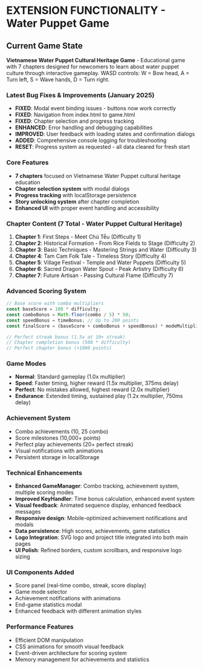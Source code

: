 # EXTENSION FUNCTIONALITY - Water Puppet Game

## Current Game State
**Vietnamese Water Puppet Cultural Heritage Game** - Educational game with 7 chapters designed for newcomers to learn about water puppet culture through interactive gameplay. WASD controls: W = Bow head, A = Turn left, S = Wave hands, D = Turn right.

### Latest Bug Fixes & Improvements (January 2025)
- **FIXED**: Modal event binding issues - buttons now work correctly
- **FIXED**: Navigation from index.html to game.html
- **FIXED**: Chapter selection and progress tracking
- **ENHANCED**: Error handling and debugging capabilities
- **IMPROVED**: User feedback with loading states and confirmation dialogs
- **ADDED**: Comprehensive console logging for troubleshooting
- **RESET**: Progress system as requested - all data cleared for fresh start

### Core Features
- **7 chapters** focused on Vietnamese Water Puppet cultural heritage education
- **Chapter selection system** with modal dialogs
- **Progress tracking** with localStorage persistence
- **Story unlocking system** after chapter completion
- **Enhanced UI** with proper event handling and accessibility

### Chapter Content (7 Total - Water Puppet Cultural Heritage)
1. **Chapter 1**: First Steps - Meet Chú Tễu (Difficulty 1)
2. **Chapter 2**: Historical Formation - From Rice Fields to Stage (Difficulty 2)  
3. **Chapter 3**: Basic Techniques - Mastering Strings and Water (Difficulty 3)
4. **Chapter 4**: Tam Cam Folk Tale - Timeless Story (Difficulty 4)
5. **Chapter 5**: Village Festival - Temple and Water Puppets (Difficulty 5)
6. **Chapter 6**: Sacred Dragon Water Spout - Peak Artistry (Difficulty 6)
7. **Chapter 7**: Future Artisan - Passing Cultural Flame (Difficulty 7)

### Advanced Scoring System
```javascript
// Base score with combo multipliers
const baseScore = 100 * difficulty;
const comboBonus = Math.floor(combo / 5) * 50;
const speedBonus = timeBonus; // Up to 200 points
const finalScore = (baseScore + comboBonus + speedBonus) * modeMultiplier;

// Perfect streak bonus (1.5x at 10+ streak)
// Chapter completion bonus (500 * difficulty)
// Perfect chapter bonus (+1000 points)
```

### Game Modes
- **Normal**: Standard gameplay (1.0x multiplier)
- **Speed**: Faster timing, higher reward (1.5x multiplier, 375ms delay)
- **Perfect**: No mistakes allowed, highest reward (2.0x multiplier)
- **Endurance**: Extended timing, sustained play (1.2x multiplier, 750ms delay)

### Achievement System
- Combo achievements (10, 25 combo)
- Score milestones (10,000+ points)
- Perfect play achievements (20+ perfect streak)
- Visual notifications with animations
- Persistent storage in localStorage

### Technical Enhancements
- **Enhanced GameManager**: Combo tracking, achievement system, multiple scoring modes
- **Improved KeyHandler**: Time bonus calculation, enhanced event system
- **Visual feedback**: Animated sequence display, enhanced feedback messages
- **Responsive design**: Mobile-optimized achievement notifications and modals
- **Data persistence**: High scores, achievements, game statistics
- **Logo Integration**: SVG logo and project title integrated into both main pages
- **UI Polish**: Refined borders, custom scrollbars, and responsive logo sizing

### UI Components Added
- Score panel (real-time combo, streak, score display)
- Game mode selector
- Achievement notifications with animations
- End-game statistics modal
- Enhanced feedback with different animation styles

### Performance Features
- Efficient DOM manipulation
- CSS animations for smooth visual feedback
- Event-driven architecture for scoring system
- Memory management for achievements and statistics